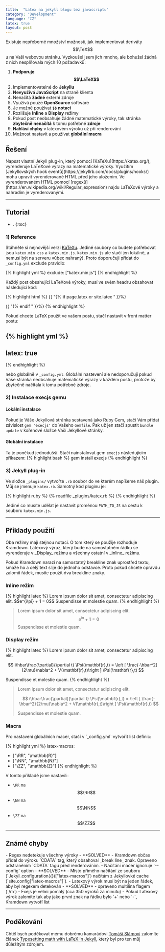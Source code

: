 ```yaml
---
title:  "Latex na jekyll blogu bez javascriptu"
category: "Development"
language: "CZ"
latex: true
layout: post
---
```


Existuje nepřeberné množství možností, jak implementovat deriváty $$\TeX$$u na Vaši webovou stránku. Vyzkoušel jsem jich mnoho, ale bohužel žádná z nich nesplňovala mých 10 požadavků:

1. __Podporuje $$\LaTeX$$__
2. Implementovatelné do __Jekyllu__
3. __Nevyužívá JavaScript__ na straně klienta
4. Nenačítá __žádné__ externí zdroje
5. Využívá pouze __OpenSource__ software
6. Je možné používat __`$$` notaci__
7. Rozlišuje __Inline__ a __Display__ režimy
8. Pokud post neobsahuje žádné matematické výroky, tak stránka __zbytečně nenačítá__ k tomu potřebné __zdroje__
9. __Nahlásí chyby__ v latexovém výroku už při renderování
10. Možnost nastavit a používat __globální macra__

<h2 class="no_toc">Řešení</h2>
Napsat vlastní Jekyll plug-in, který pomocí [KaTeXu](https://katex.org/), vyrenderuje LaTeXové výrazy na matematické výroky. Využitím [Jekyllovských hook eventů](https://jekyllrb.com/docs/plugins/hooks/) mohu upravit vyrenderované HTML před jeho uložením. Ve vyrenderovaném HTML pomocí [regexů](https://en.wikipedia.org/wiki/Regular_expression) najdu LaTeXové výroky a nahradím je vyrederovanými.

---

<h2 class="no_toc">Tutorial</h2>

- .
{:toc}


### 1) Reference
Stáhněte si nejnovější verzi [KaTeXu](https://katex.org/). Jediné soubory co budete potřebovat jsou `katex.min.css` a `katex.min.js`. `katex.min.js` ale stačí jen lokálně, a nemusí být na serveru vůbec nahraný). Proto doporučuji přidat do `_config.yml` exclude pravidlo:

{% highlight yml %}
exclude: ["katex.min.js"]
{% endhighlight %}

Každý post obsahující LaTeXové výroky, musí ve svém headru obsahovat následující kód:

{% highlight html %}
{{ "{% if page.latex or site.latex " }}%}
  <link rel="stylesheet" href="{{ '/assets/katex/katex.min.css' | relative_url }}">
{{ "{% endif " }}%}
{% endhighlight %}

Pokud chcete LaTeX použít ve vašem postu, stačí nastavit v front matter postu: 

{% highlight yml %}
---
latex: true
---
{% endhighlight %}

nebo globálně v `_config.yml`. Globální nastevení ale nedoporučuji pokud Vaše stránka neobsahuje matematické výrazy v každém postu, protože by zbytečně načítala k tomu potřebné zdroje.

### 2) Instalace execjs gemu

#### Lokální instalace
Pokud je Váše Jekyllová stránka sestavená jako Ruby Gem, stačí Vám přidat závislost `gem 'execjs'` do Vašeho `Gemfile`. Pak už jen stačí spustit `bundle update` v kořenové složce Vaší Jekyllové stránky.

#### Globální instalace
Ta je poněkud jednodušší. Stačí nainstalovat gem `execjs` následujícím příkazem:
{% highlight bash %}
gem install execjs
{% endhighlight %}

### 3) Jekyll plug-in

Ve složce `_plugins/` vytvořte `.rb` soubor do ve kterém napíšeme náš plugin. Můj se jmenuje `katex.rb`. Samotný kód pluginu je:

{% highlight ruby %}
{% readfile _plugins/katex.rb %}
{% endhighlight %}

Jediné co musíte udělat je nastavit proměnou `PATH_TO_JS` na cestu k souboru `katex.min.js`.

---

<h2 class="no_toc">Příklady použití</h2>
Oba režimy mají stejnou notaci. O tom který se použije rozhoduje Kramdown. Latexový výraz, který bude na samostatném řádku se vyrenderuje v _Display_ režimu a všechny ostatní v _inline_ režimu.

Pokud Kramdown narazí na samostatný breakline znak uprostřed textu, smaže ho a celý text slije do jednoho odstavce. Proto pokud chcete opravdu zalomit řádek, musíte použít dva breakline znaky. 

<h3 class="no_toc">Inline režim</h3>
{% highlight latex %}
Lorem ipsum dolor sit amet, consectetur adipiscing elit. $$e^{i\pi} + 1 = 0$$ Suspendisse et molestie quam.
{% endhighlight %}

> Lorem ipsum dolor sit amet, consectetur adipiscing elit. $$e^{i\pi} + 1 = 0$$ Suspendisse et molestie quam.

<h3 class="no_toc">Display režim</h3>
{% highlight latex %}
Lorem ipsum dolor sit amet, consectetur adipiscing elit.

$$
i\hbar\frac{\partial}{\partial t} \Psi(\mathbf{r},t) = \left [ \frac{-\hbar^2}{2\mu}\nabla^2 + V(\mathbf{r},t)\right ] \Psi(\mathbf{r},t)
$$

Suspendisse et molestie quam.
{% endhighlight %}

>Lorem ipsum dolor sit amet, consectetur adipiscing elit.
>
> $$ 
> i\hbar\frac{\partial}{\partial t} \Psi(\mathbf{r},t) = \left [ \frac{-\hbar^2}{2\mu}\nabla^2 + V(\mathbf{r},t)\right ] \Psi(\mathbf{r},t) 
> $$
>
> Suspendisse et molestie quam.

<h3 class="no_toc">Macra</h3>
Pro nastavení globálních macer, stačí v `_config.yml` vytvořit list definic:

{% highlight yml %}
latex-macros:
  - ["\\RR", "\\mathbb{R}"]
  - ["\\NN", "\\mathbb{N}"]
  - ["\\ZZ", "\\mathbb{Z}"]
{% endhighlight %}

V tomto příkladě jsme nastavili:

-  `\RR` na $$\RR$$
-  `\NN` na $$\NN$$
-  `\ZZ` na $$\ZZ$$

---

<h2 class="no_toc">Známé chyby</h2>
- Regex nedetekuje všechny výroky - **SOLVED** - Kramdown občas přidal do výroku `CDATA` tag, který obsahoval _break line_ znak. Opraveno odstraněním `CDATA` tagu před renderováním.
- Načítání macer ignoruje `--config` option - **SOLVED** - Místo přímého načítání ze souboru (`Jekyll.configuration({})["latex-macros"]`) načítám z Jekyllovké cache (`site.config["latex-macros"]`).
- Latexový výrok musí být na jeden řádek, aby byl regexem detekován - **SOLVED** - opraveno multilina flagem (`/m`)
- Exejs je velmi pomalý (cca 350 výroků za minutu)
- Pokud Latexový výrok zalomíte tak aby jako první znak na řádku bylo `+` nebo `-`, Kramdown vytvoří list

---

<h2 class="no_toc">Poděkování</h2>

Chtěl bych poděkovat mému dobrému kamarádovi [Tomáši Slámovi](https://slama.dev/) zalomíte článek [Typesetting math with LaTeX in Jekyll](https://slama.dev/typesetting-math-with-latex-in-jekyll/), který byl pro ten můj důležitým zdrojem.
